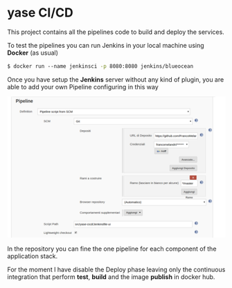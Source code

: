 # yase CI/CD

This project contains all the pipelines code to build and deploy the services.

To test the pipelines you can run Jenkins in your local machine using **Docker** (as usual)

```bash
$ docker run --name jenkinsci -p 8080:8080 jenkins/blueocean
```



Once you have setup the **Jenkins** server without any kind of plugin, you are able to add your own Pipeline configuring in this way

![architecture](../../imgs/pipeline.png)



In the repository you can fine the one pipeline for each component of the application stack.

For the moment I have disable the Deploy phase leaving only the continuous integration that perform **test**, **build** and the image **publish** in docker hub. 